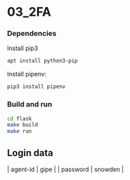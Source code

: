# 03_2FA

### Dependencies

Install pip3
```bash
apt install python3-pip
```

Install pipenv:
```bash
pip3 install pipenv
```

### Build and run

```bash
cd flask
make build
make run
```

## Login data
| agent-id | gipe |
| password | snowden |
